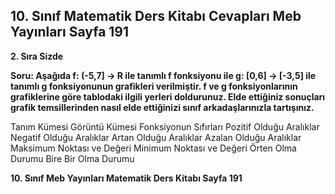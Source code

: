 ## 10. Sınıf Matematik Ders Kitabı Cevapları Meb Yayınları Sayfa 191

**2. Sıra Sizde**

**Soru: Aşağıda f: (-5,7] → R ile tanımlı f fonksiyonu ile g: [0,6] -> [-3,5] ile tanımlı g fonksiyonunun grafikleri verilmiştir. f ve g fonksiyonlarının grafiklerine göre tablodaki ilgili yerleri doldurunuz. Elde ettiğiniz sonuçları grafik temsillerinden nasıl elde ettiğinizi sınıf arkadaşlarınızla tartışınız.**

Tanım Kümesi Görüntü Kümesi Fonksiyonun Sıfırları Pozitif Olduğu Aralıklar Negatif Olduğu Aralıklar Artan Olduğu Aralıklar Azalan Olduğu Aralıklar Maksimum Noktası ve Değeri Minimum Noktası ve Değeri Örten Olma Durumu Bire Bir Olma Durumu

**10. Sınıf Meb Yayınları Matematik Ders Kitabı Sayfa 191**